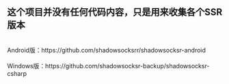 <h2>这个项目并没有任何代码内容，只是用来收集各个SSR版本</h2><br>
Android版：https://github.com/shadowsocksrr/shadowsocksr-android<br><br>
Windows版：https://github.com/shadowsocksr-backup/shadowsocksr-csharp<br><br>
